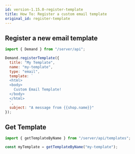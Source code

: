 ```yaml
---
id: version-1.15.0-register-template
title: How To: Register a custom email template
original_id: register-template
---
```


## Register a new email template

```js
import { Demand } from "/server/api";

Demand.registerTemplate({
  title: "My Template",
  name: "my-template",
  type: "email",
  template: `
  <html>
  <body>
    Custom Email Template!
  </body>
  </html>
  `,
  subject: "A message from {{shop.name}}"
});
```

## Get Template

```js
import { getTemplateByName } from "/server/api/templates";

const myTemplate = getTemplateByName("my-template");
```
